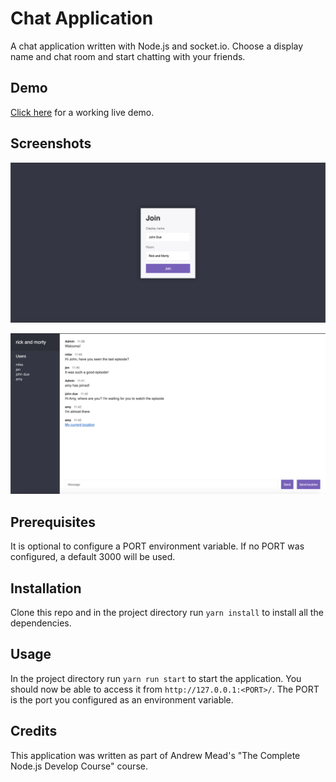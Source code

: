 # Chat Application

A chat application written with Node.js and socket.io. Choose a display name and chat room and start chatting with your friends.

## Demo

[Click here](https://langer-chat-app.herokuapp.com/) for a working live demo.

## Screenshots

![Join Page](public/snapshots/Join&#32;Page.png "Join Page")

![Chat Room](public/snapshots/Chat&#32;Room.png "Chat Room")

## Prerequisites

It is optional to configure a PORT environment variable. If no PORT was configured, a default 3000 will be used.

## Installation

Clone this repo and in the project directory run `yarn install` to install all the dependencies.

## Usage

In the project directory run `yarn run start` to start the application. You should now be able to access it from `http://127.0.0.1:<PORT>/`. The PORT is the port you configured as an environment variable.

## Credits

This application was written as part of Andrew Mead's "The Complete Node.js Develop Course" course.